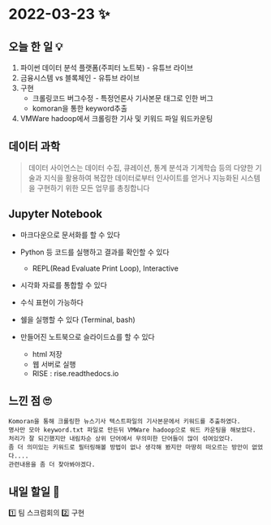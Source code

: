 # 2022-03-23 ✨

## 오늘 한 일 💡
1. 파이썬 데이터 분석 플랫폼(주피터 노트북) - 유튜브 라이브
2. 금융시스템 vs 블록체인 - 유튜브 라이브
3. 구현
	+ 크롤링코드 버그수정 - 특정언론사 기사본문 태그로 인한 버그
	+ komoran을 통한 keyword추출
4. VMWare hadoop에서 크롤링한 기사 및 키워드 파일 워드카운팅

## 데이터 과학

> 데이터 사이언스는 데이터 수집, 큐레이션, 통계 분석과 기계학습 등의 다양한 기술과 지식을 활용하여 복잡한 데이터로부터 인사이트를 얻거나 지능화된 시스템을 구현하기 위한 모든 업무를 총칭합니다

## Jupyter Notebook

- 마크다운으로 문서화를 할 수 있다 
- Python 등 코드를 실행하고 결과를 확인할 수 있다
  - REPL(Read Evaluate Print Loop), Interactive

- 시각화 자료를 통합할 수 있다
- 수식 표현이 가능하다
- 쉘을 실행할 수 있다 (Terminal, bash)

- 만들어진 노트북으로 슬라이드쇼를 할 수 있다
  - html 저장
  - 웹 서버로 실행
  - RISE : rise.readthedocs.io

## 느낀 점 🙄
```
Komoran을 통해 크롤링한 뉴스기사 텍스트파일의 기사본문에서 키워드를 추출하였다.  
명사만 모아 keyword.txt 파일로 만든뒤 VMWare hadoop으로 워드 카운팅을 해보았다. 처리가 잘 되긴했지만 내림차순 상위 단어에서 무의미한 단어들이 많이 섞여있었다.  
좀 더 의미있는 키워드로 필터링해볼 방법이 없나 생각해 봤지만 마땅히 떠오르는 방안이 없었다....  
관련내용을 좀 더 찾아봐야겠다.
```
## 내일 할일 🧐
1️⃣ 팀 스크럼회의
2️⃣ 구현

